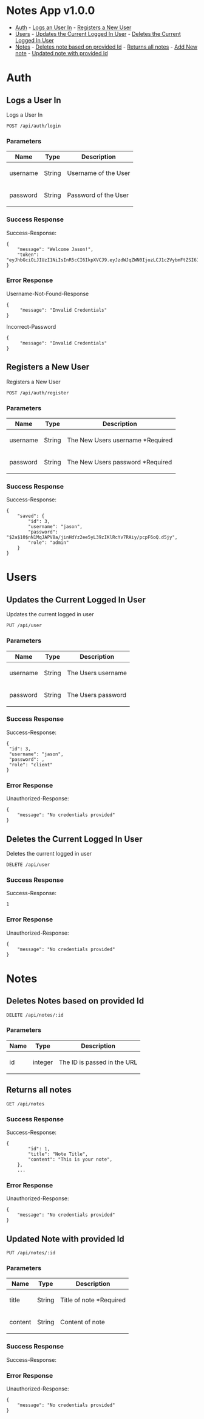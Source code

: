 # Notes App v1.0.0

- [Auth](#auth) - [Logs an User In](#logs-an-user-in) - [Registers a New User](#registers-a-new-user)
- [Users](#users) - [Updates the Current Logged In User](#updates-the-current-logged-in-user) - [Deletes the Current Logged In User](#deletes-the-current-logged-in-user)
- [Notes](#notes) - [Deletes note based on provided Id](#deletes-note-based-on-provided-id) - [Returns all notes](#returns-all-notes) - [Add New note](#add-new-note) - [Updated note with provided Id](#updated-note-with-provided-id)

# Auth

## Logs a User In

<p>Logs a User In</p>

    POST /api/auth/login

### Parameters

| Name     | Type   | Description                 |
| -------- | ------ | --------------------------- |
| username | String | <p>Username of the User</p> |
| password | String | <p>Password of the User</p> |

### Success Response

Success-Response:

```
{
    "message": "Welcome Jason!",
    "token": "eyJhbGciOiJIUzI1NiIsInR5cCI6IkpXVCJ9.eyJzdWJqZWN0IjozLCJ1c2VybmFtZSI6ImtyeXN0YWwiLCJpYXQiOjE1ODU2OTE3ODUsImV4cCI6MTU4NjI5NjU4NX0.sTeWMY38y_zqW_NfI0Ae8sTQFjskStOPHJ4wNrre9m0"
}
```

### Error Response

Username-Not-Found-Response

```
{
     "message": "Invalid Credentials"
}
```

Incorrect-Password

```
{
     "message": "Invalid Credentials"
}
```

## Registers a New User

<p>Registers a New User</p>

    POST /api/auth/register

### Parameters

| Name     | Type   | Description                              |
| -------- | ------ | ---------------------------------------- |
| username | String | <p>The New Users username \*Required</p> |
| password | String | <p>The New Users password \*Required</p> |

### Success Response

Success-Response:

```
{
    "saved": {
        "id": 3,
        "username": "jason",
        "password": "$2a$10$nN1MqJAPV8a/jinHdYz2ee5yL39zIKlRcYv7RAiy/pcpF6oQ.d5jy",
        "role": "admin"
    }
}
```

# Users

## Updates the Current Logged In User

<p>Updates the current logged in user</p>

    PUT /api/user

### Parameters

| Name     | Type   | Description               |
| -------- | ------ | ------------------------- |
| username | String | <p>The Users username</p> |
| password | String | <p>The Users password</p> |

### Success Response

Success-Response:

```
{
 "id": 3,
 "username": "jason",
 "password": ,
 "role": "client"
}
```

### Error Response

Unauthorized-Response:

```
{
    "message": "No credentials provided"
}
```

## Deletes the Current Logged In User

<p>Deletes the current logged in user</p>

    DELETE /api/user

### Success Response

Success-Response:

```
1
```

### Error Response

Unauthorized-Response:

```
{
    "message": "No credentials provided"
}
```

# Notes

## Deletes Notes based on provided Id

    DELETE /api/notes/:id

### Parameters

| Name | Type    | Description                        |
| ---- | ------- | ---------------------------------- |
| id   | integer | <p>The ID is passed in the URL</p> |

## Returns all notes

    GET /api/notes

### Success Response

Success-Response:

```
{
        "id": 1,
        "title": "Note Title",
        "content": "This is your note",
    },
    ...
```

### Error Response

Unauthorized-Response:

```
{
    "message": "No credentials provided"
}
```

## Updated Note with provided Id

    PUT /api/notes/:id

### Parameters

| Name    | Type   | Description                     |
| ------- | ------ | ------------------------------- |
| title   | String | <p>Title of note \*Required</p> |
| content | String | <p>Content of note</p>          |

### Success Response

Success-Response:

### Error Response

Unauthorized-Response:

```
{
    "message": "No credentials provided"
}
```
